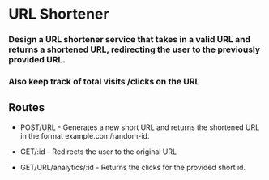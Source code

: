 # URL Shortener

### Design a URL shortener service that takes in a valid URL and returns a  shortened URL, redirecting the user to the previously provided URL.

### Also keep track of total visits /clicks on the URL


## Routes

- POST/URL - Generates a new short URL and returns the shortened URL in the format example.com/random-id.

- GET/:id - Redirects the user to the original URL

- GET/URL/analytics/:id - Returns the clicks for the provided short id.
